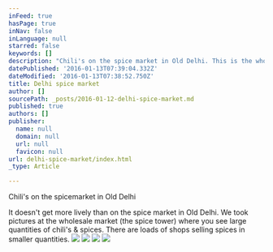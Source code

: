 ```yaml
---
inFeed: true
hasPage: true
inNav: false
inLanguage: null
starred: false
keywords: []
description: "Chili's on the spice market in Old Delhi. This is the wholesale market, where large quantities can be bought. But there is a large part where you can buy the spices in lower quantities."
datePublished: '2016-01-13T07:39:04.332Z'
dateModified: '2016-01-13T07:38:52.750Z'
title: Delhi spice market
author: []
sourcePath: _posts/2016-01-12-delhi-spice-market.md
published: true
authors: []
publisher:
  name: null
  domain: null
  url: null
  favicon: null
url: delhi-spice-market/index.html
_type: Article

---
```

Chili's on the spicemarket in Old Delhi

It doesn't get more lively than on the spice market in Old Delhi. We took pictures at the wholesale market (the spice tower) where you see large quantities of chili's & spices. There are loads of shops selling spices in smaller quantities. ![](https://the-grid-user-content.s3-us-west-2.amazonaws.com/eeecabce-55cb-4831-beec-ca40ff72f38e.JPG)
![](https://the-grid-user-content.s3-us-west-2.amazonaws.com/d47c355c-d084-4667-b118-4acbf6f622ef.jpg)
![](https://the-grid-user-content.s3-us-west-2.amazonaws.com/017cda06-1142-4e1c-935b-f25a00a622c2.jpg)
![](https://the-grid-user-content.s3-us-west-2.amazonaws.com/fcb0c155-c72c-4012-8efc-03b20e76de85.JPG)